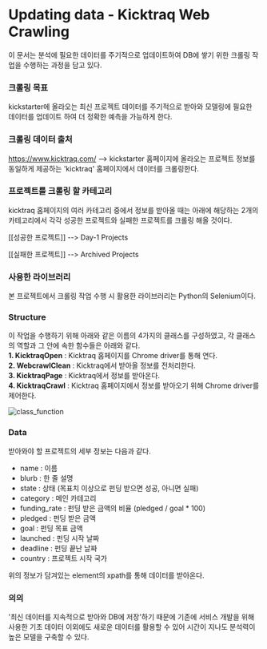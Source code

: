 
# Updating data - Kicktraq Web Crawling
이 문서는 분석에 필요한 데이터를 주기적으로 업데이트하여 DB에 쌓기 위한 크롤링 작업을 수행하는 과정을 담고 있다.



### 크롤링 목표
kickstarter에 올라오는 최신 프로젝트 데이터를 주기적으로 받아와 모델링에 필요한 데이터를 업데이트 하여 더 정확한 예측을 가능하게 한다.




### 크롤링 데이터 출처
https://www.kicktraq.com/ --> kickstarter 홈페이지에 올라오는 프로젝트 정보를 동일하게 제공하는 'kicktraq' 홈페이지에서 데이터를 크롤링한다.




### 프로젝트를 크롤링 할 카테고리
kicktraq 홈페이지의 여러 카테고리 중에서 정보를 받아올 때는 아래에 해당하는 2개의 카테고리에서 각각 성공한 프로젝트와 실패한 프로젝트를 크롤링 해올 것이다.

[[성공한 프로젝트]] --> Day-1 Projects

[[실패한 프로젝트]] --> Archived Projects




### 사용한 라이브러리
본 프로젝트에서 크롤링 작업 수행 시 활용한 라이브러리는 Python의 Selenium이다.




### Structure
이 작업을 수행하기 위해 아래와 같은 이름의 4가지의 클래스를 구성하였고, 각 클래스의 역할과 그 안에 속한 함수들은 아래와 같다. <br>
**1. KicktraqOpen** : Kicktraq 홈페이지를 Chrome driver를 통해 연다. <br>
**2. WebcrawlClean** : Kicktraq에서 받아올 정보를 전처리한다. <br>
**3. KicktraqPage** : Kicktraq에서 정보를 받아온다. <br>
**4. KicktraqCrawl** : Kicktraq 홈페이지에서 정보를 받아오기 위해 Chrome driver를 제어한다. <br>  

![class_function](https://user-images.githubusercontent.com/31986977/70239782-4bffea80-17af-11ea-940b-f1209c6c4ef9.png)



### Data

받아와야 할 프로젝트의 세부 정보는 다음과 같다.

- name : 이름
- blurb : 한 줄 설명
- state : 상태 (목표치 이상으로 펀딩 받으면 성공, 아니면 실패)
- category : 메인 카테고리
- funding_rate : 펀딩 받은 금액의 비율 (pledged / goal * 100)
- pledged : 펀딩 받은 금액
- goal : 펀딩 목표 금액
- launched : 펀딩 시작 날짜
- deadline : 펀딩 끝난 날짜
- country : 프로젝트 시작 국가

위의 정보가 담겨있는 element의 xpath를 통해 데이터를 받아온다.




### 의의
'최신 데이터를 지속적으로 받아와 DB에 저장'하기 때문에 기존에 서비스 개발을 위해 사용한 기초 데이터 이외에도 새로운 데이터를 활용할 수 있어 시간이 지나도 분석력이 높은 모델을 구축할 수 있다.
